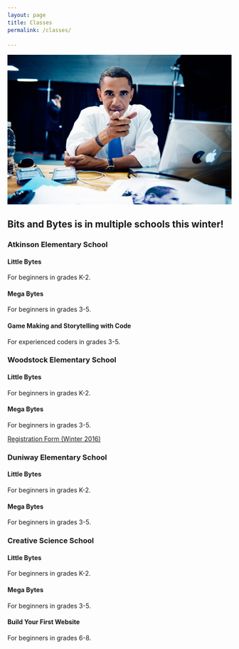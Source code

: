 ```yaml
---
layout: page
title: Classes
permalink: /classes/

---
```


<div class="classes-wrapper">

  <div class="page-img">
    <img src="/img/obama.jpg" class="page-img">	
  </div>

  <h2>Bits and Bytes is in multiple schools this winter!</h2>

  <div class="school-classes">
  	<h3>Atkinson Elementary School</h3>
  	<h4>Little Bytes</h4>
  	<p>For beginners in grades K-2.</p>
  	<h4>Mega Bytes</h4>
  	<p>For beginners in grades 3-5.</p>
  	<h4>Game Making and Storytelling with Code</h4>
  	<p>For experienced coders in grades 3-5. </p>  
  </div>

  <div class="school-classes">
  	<h3>Woodstock Elementary School</h3>
  	<h4>Little Bytes</h4>
  	<p>For beginners in grades K-2.</p>
  	<h4>Mega Bytes</h4>
  	<p>For beginners in grades 3-5.</p> 
  	<a href="/pdf/Woodstock2016.pdf">Registration Form (Winter 2016)</a>
  </div>
 
  <div class="school-classes">
	<h3>Duniway Elementary School</h3>
	<h4>Little Bytes</h4>
	<p>For beginners in grades K-2.</p>
	<h4>Mega Bytes</h4>
	<p>For beginners in grades 3-5.</p>  
  </div>

  <div class="school-classes">  
	<h3>Creative Science School</h3>
	<h4>Little Bytes</h4>
	<p>For beginners in grades K-2.</p>
	<h4>Mega Bytes</h4>
	<p>For beginners in grades 3-5.</p>
	<h4>Build Your First Website</h4>
	<p>For beginners in grades 6-8.</p>
  </div>

</div> <!-- end classes-wrapper -->